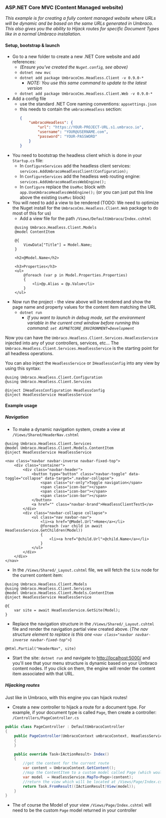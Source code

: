 ### ASP.NET Core MVC (Content Managed website)

_This example is for creating a fully content managed website where URLs will be dynamic and be based on the same URLs generated in Umbraco. This also gives you the ability to Hijack routes for specific Document Types like in a normal Umbraco installation._

#### Setup, bootstrap & launch

* Go to a new folder to create a new .NET Core website and add references:
   * _(Ensure you've created the `Nuget.config`, see above)_
   * `dotnet new mvc`
   * `dotnet add package UmbracoCms.Headless.Client -v 0.9.0-*`   
      * _NOTE: You use this same command to update to the latest version_
   * `dotnet add package UmbracoCms.Headless.Client.Web -v 0.9.0-*`   
* Add a config file
    * use the standard .NET Core naming conventions: `appsettings.json`
    * this needs to contain the `umbracoHeadless` section:
        ```json
        {
            "umbracoHeadless": {
                "url": "https://YOUR-PROJECT-URL.s1.umbraco.io",
                "username": "YOUR@USERNAME.com",
                "password": "YOUR-PASSWORD"
            }
        }
        ```
* You need to bootstrap the headless client which is done in your `Startup.cs` file:
   * In `ConfigureServices` add the headless client services: `services.AddUmbracoHeadlessClient(Configuration);`
   * In `ConfigureServices` add the headless web routing engine: `services.AddUmbracoHeadlessWebEngine();`
   * In `Configure` replace the `UseMvc` block with `app.UseUmbracoHeadlessWebEngine();` (or you can just put this line above the existing `UseMvc` block)
* You will need to add a view to be rendered (TODO: We need to optimize the Nuget install for the `UmbracoCms.Headless.Client.Web` package to do most of this for us)
   * Add a view file for the path `/Views/DefaultUmbraco/Index.cshtml`
   ```
    @using Umbraco.Headless.Client.Models
    @model ContentItem

    @{
        ViewData["Title"] = Model.Name;
    }

    <h2>@Model.Name</h2>

    <h3>Properties</h3>
    <ul>
        @foreach (var p in Model.Properties.Properties)
        {
            <li>@p.Alias = @p.Value</li>
        }
    </ul>
   ```
* Now run the project - the view above will be rendered and show the page name and property values for the content item matching the URL
   * `dotnet run`
      * _If you want to launch in debug mode, set the environment variable in the current cmd window before running this command: `set ASPNETCORE_ENVIRONMENT=Development`_

Now you can have the `Umbraco.Headless.Client.Services.HeadlessService` injected into any of your controllers, services, etc... The `Umbraco.Headless.Client.Services.HeadlessService` is the starting point for all headless operations.

You can also inject the `HeadlessService` or `IHeadlessConfig` into any view by using this syntax:
```
@using Umbraco.Headless.Client.Configuration
@using Umbraco.Headless.Client.Services

@inject IHeadlessConfiguration HeadlessConfig
@inject HeadlessService HeadlessService
```

#### Example usage

##### Navigation

* To make a dynamic navigation system, create a view at `/Views/Shared/HeaderNav.cshtml`
```
@using Umbraco.Headless.Client.Services
@model Umbraco.Headless.Client.Models.ContentItem
@inject HeadlessService HeadlessService

<nav class="navbar navbar-inverse navbar-fixed-top">
    <div class="container">
        <div class="navbar-header">
            <button type="button" class="navbar-toggle" data-toggle="collapse" data-target=".navbar-collapse">
                <span class="sr-only">Toggle navigation</span>
                <span class="icon-bar"></span>
                <span class="icon-bar"></span>
                <span class="icon-bar"></span>
            </button>
            <a href="" class="navbar-brand">HeadlessClientTest5</a>
        </div>
        <div class="navbar-collapse collapse">
            <ul class="nav navbar-nav">
                <li><a href="@Model.Url">Home</a></li>
                @foreach (var child in await HeadlessService.GetChildren(Model))
                {
                    <li><a href="@child.Url">@child.Name</a></li>
                }
            </ul>
        </div>
    </div>
</nav>
```
* In the `/Views/Shared/_Layout.cshtml` file, we will fetch the `Site` node for the current content item:
```
@using Umbraco.Headless.Client.Models
@using Umbraco.Headless.Client.Services
@model Umbraco.Headless.Client.Models.ContentItem
@inject HeadlessService HeadlessService

@{
    var site = await HeadlessService.GetSite(Model);
}
```
* Replace the navigation structure in the `/Views/Shared/_Layout.cshtml` file and render the navigation partial view created above. (_The nav structure element to replace is this one `<nav class="navbar navbar-inverse navbar-fixed-top">`_)
```
@Html.Partial("HeaderNav", site)
```
* Start the site: `dotnet run` and navigate to [http://localhost:5000/]() and you'll see that your menu structure is dynamic based on your Umbraco content nodes. If you click on them, the engine will render the content item associated with that URL.

##### Hijacking routes

Just like in Umbraco, with this engine you can hijack routes! 

* Create a new controller to hijack a route for a document type. For example, if your document type is called `Page`, then create a controller: `/Controllers/PageController.cs`
```cs
public class PageController : DefaultUmbracoController
{
    public PageController(UmbracoContext umbracoContext, HeadlessService headlessService) : base(umbracoContext, headlessService)
    {
    }

    public override Task<IActionResult> Index()
    {
        //get the content for the current route
        var content = UmbracoContext.GetContent();
        //map the ContentItem to a custom model called Page (which would inherit from ContentItem)
        var model  = HeadlessService.MapTo<Page>(content);
        //return the view which will be located at /Views/Page/Index.cshtml
        return Task.FromResult((IActionResult)View(model));
    }
}
```
* The of course the Model of your view `/Views/Page/Index.cshtml` will need to be the custom `Page` model returned in your controller
